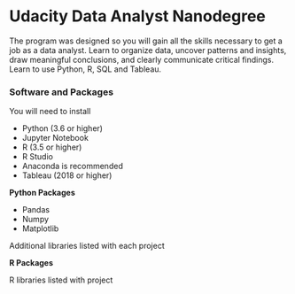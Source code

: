 # Udacity Data Analyst Nanodegree  

The program was designed so you will gain all the skills necessary to get a job as a data analyst.  Learn to organize data, uncover patterns and insights, draw meaningful conclusions, and clearly communicate critical findings. Learn to use Python, R, SQL and Tableau.  

### Software and Packages  
  
You will need to install  
  
- Python (3.6 or higher)  
- Jupyter Notebook 
- R (3.5 or higher)
- R Studio  
- Anaconda is recommended  
- Tableau (2018 or higher)
  

**Python Packages**  
  
- Pandas  
- Numpy  
- Matplotlib

Additional libraries listed with each project  
  
  
**R Packages**  
  
R libraries listed with project  



